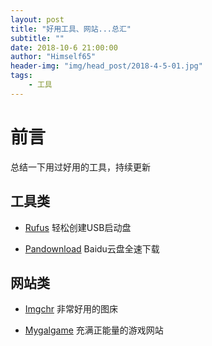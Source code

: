 ```yaml
---
layout: post
title: "好用工具、网站...总汇"
subtitle: ""
date: 2018-10-6 21:00:00
author: "Himself65"
header-img: "img/head_post/2018-4-5-01.jpg"
tags: 
    - 工具
---
```

# 前言

总结一下用过好用的工具，持续更新

## 工具类

- [Rufus](https://rufus.akeo.ie/?locale=zh_CN) 轻松创建USB启动盘

- [Pandownload](http://pandownload.com/) Baidu云盘全速下载

## 网站类

- [Imgchr](https://imgchr.com/) 非常好用的图床

- [Mygalgame](https://www.mygalgame.com/) 充满正能量的游戏网站